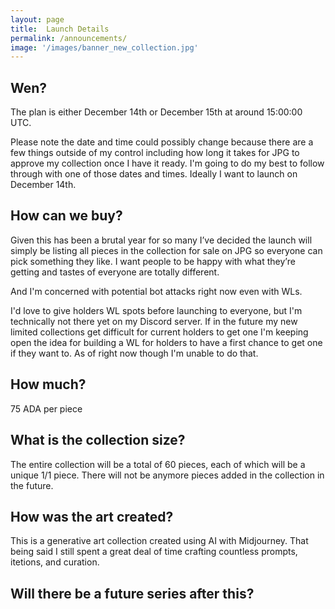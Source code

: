 ```yaml
---
layout: page
title:  Launch Details
permalink: /announcements/
image: '/images/banner_new_collection.jpg'
---
```


## Wen?
The plan is either December 14th or December 15th at around 15:00:00 UTC. 

Please note the date and time could possibly change because there are a few things outside of my control including how long it takes for JPG to approve my collection once I have it ready. I'm going to do my best to follow through with one of those dates and times. Ideally I want to launch on December 14th. 

## How can we buy? 
Given this has been a brutal year for so many I’ve decided the launch will simply be listing all pieces in the collection for sale on JPG so everyone can pick something they like. I want people to be happy with what they’re getting and tastes of everyone are totally different.

And I'm concerned with potential bot attacks right now even with WLs. 

I'd love to give holders WL spots before launching to everyone, but I'm technically not there yet on my Discord server. If in the future my new limited collections get difficult for current holders to get one I'm keeping open the idea for building a WL for holders to have a first chance to get one if they want to. As of right now though I'm unable to do that.

## How much? 
75 ADA per piece

## What is the collection size?
The entire collection will be a total of 60 pieces, each of which will be a unique 1/1 piece. There will not be anymore pieces added in the collection in the future. 

## How was the art created?
This is a generative art collection created using AI with Midjourney. That being said I still spent a great deal of time crafting countless prompts, itetions, and curation. 

## Will there be a future series after this? 
